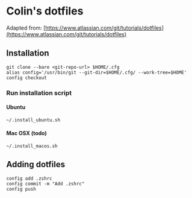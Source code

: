 # Colin's dotfiles

Adapted from: [https://www.atlassian.com/git/tutorials/dotfiles](https://www.atlassian.com/git/tutorials/dotfiles)

## Installation

```
git clone --bare <git-repo-url> $HOME/.cfg
alias config='/usr/bin/git --git-dir=$HOME/.cfg/ --work-tree=$HOME'
config checkout
````

### Run installation script
#### Ubuntu
```
~/.install_ubuntu.sh
```
#### Mac OSX (todo)
```
~/.install_macos.sh
```

## Adding dotfiles
```
config add .zshrc
config commit -m "Add .zshrc"
config push
```
